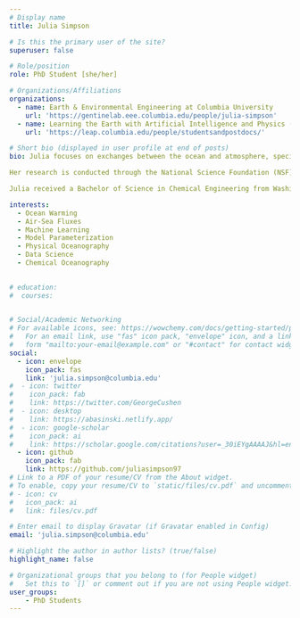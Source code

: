 ```yaml
---
# Display name
title: Julia Simpson

# Is this the primary user of the site?
superuser: false

# Role/position
role: PhD Student [she/her]

# Organizations/Affiliations
organizations:
  - name: Earth & Environmental Engineering at Columbia University
    url: 'https://gentinelab.eee.columbia.edu/people/julia-simpson'
  - name: Learning the Earth with Artificial Intelligence and Physics (LEAP)
    url: 'https://leap.columbia.edu/people/studentsandpostdocs/'

# Short bio (displayed in user profile at end of posts)
bio: Julia focuses on exchanges between the ocean and atmosphere, specifically examining ocean heat uptake. She uses machine learning to leverage in situ observations, remote sensing, and climate models to improve parameterizations of air-sea fluxes of heat and momentum. 

Her research is conducted through the National Science Foundation (NSF)-funded Science and Technology Center, Learning the Earth with Artificial Intelligence and Physics (LEAP). She is co-advised by Dr. Pierre Gentine (from Columbia University’s Department of Earth and Environmental Engineering) and Dr. Laure Zanna (a Professor of Mathematics and Atmosphere/Ocean Science at New York University), working in the Gentine Lab and Dr. Zanna’s Climate & Ocean Physics Group, respectively. 

Julia received a Bachelor of Science in Chemical Engineering from Washington University in St. Louis. She worked as an engineering consultant in process, energy, and environmental engineering for two years before starting a PhD at Columbia University in 2022. 

interests:
  - Ocean Warming
  - Air-Sea Fluxes
  - Machine Learning 
  - Model Parameterization
  - Physical Oceanography
  - Data Science
  - Chemical Oceanography
 

# education:
#  courses:
    

# Social/Academic Networking
# For available icons, see: https://wowchemy.com/docs/getting-started/page-builder/#icons
#   For an email link, use "fas" icon pack, "envelope" icon, and a link in the
#   form "mailto:your-email@example.com" or "#contact" for contact widget.
social:
  - icon: envelope
    icon_pack: fas
    link: 'julia.simpson@columbia.edu'
#  - icon: twitter
#    icon_pack: fab
#    link: https://twitter.com/GeorgeCushen
#  - icon: desktop
#    link: https://abasinski.netlify.app/
#  - icon: google-scholar
#    icon_pack: ai
#    link: https://scholar.google.com/citations?user=_30iEYgAAAAJ&hl=en&oi=ao
  - icon: github
    icon_pack: fab
    link: https://github.com/juliasimpson97
# Link to a PDF of your resume/CV from the About widget.
# To enable, copy your resume/CV to `static/files/cv.pdf` and uncomment the lines below.
# - icon: cv
#   icon_pack: ai
#   link: files/cv.pdf

# Enter email to display Gravatar (if Gravatar enabled in Config)
email: 'julia.simpson@columbia.edu'

# Highlight the author in author lists? (true/false)
highlight_name: false

# Organizational groups that you belong to (for People widget)
#   Set this to `[]` or comment out if you are not using People widget.
user_groups:
    - PhD Students
---
```


